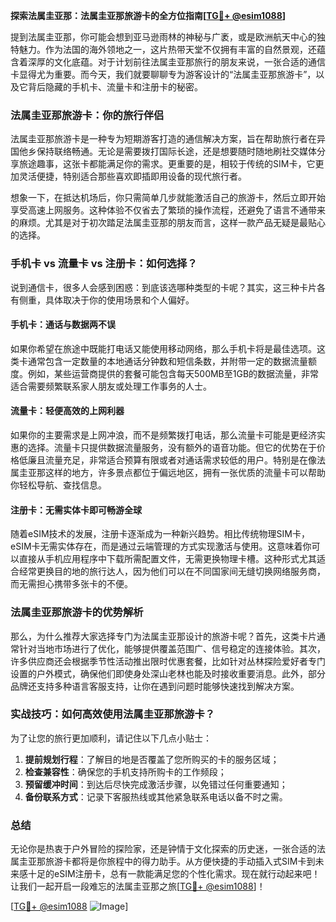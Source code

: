 **探索法属圭亚那：法属圭亚那旅游卡的全方位指南[[TG💪+ @esim1088](https://t.me/s/esim1088)]**

提到法属圭亚那，你可能会想到亚马逊雨林的神秘与广袤，或是欧洲航天中心的独特魅力。作为法国的海外领地之一，这片热带天堂不仅拥有丰富的自然景观，还蕴含着深厚的文化底蕴。对于计划前往法属圭亚那旅行的朋友来说，一张合适的通信卡显得尤为重要。而今天，我们就要聊聊专为游客设计的“法属圭亚那旅游卡”，以及它背后隐藏的手机卡、流量卡和注册卡的秘密。

### 法属圭亚那旅游卡：你的旅行伴侣

法属圭亚那旅游卡是一种专为短期游客打造的通信解决方案，旨在帮助旅行者在异国他乡保持联络畅通。无论是需要拨打国际长途，还是想要随时随地刷社交媒体分享旅途趣事，这张卡都能满足你的需求。更重要的是，相较于传统的SIM卡，它更加灵活便捷，特别适合那些喜欢即插即用设备的现代旅行者。

想象一下，在抵达机场后，你只需简单几步就能激活自己的旅游卡，然后立即开始享受高速上网服务。这种体验不仅省去了繁琐的操作流程，还避免了语言不通带来的麻烦。尤其是对于初次踏足法属圭亚那的朋友而言，这样一款产品无疑是最贴心的选择。

### 手机卡 vs 流量卡 vs 注册卡：如何选择？

说到通信卡，很多人会感到困惑：到底该选哪种类型的卡呢？其实，这三种卡片各有侧重，具体取决于你的使用场景和个人偏好。

#### 手机卡：通话与数据两不误
如果你希望在旅途中既能打电话又能使用移动网络，那么手机卡将是最佳选项。这类卡通常包含一定数量的本地通话分钟数和短信条数，并附带一定的数据流量额度。例如，某些运营商提供的套餐可能包含每天500MB至1GB的数据流量，非常适合需要频繁联系家人朋友或处理工作事务的人士。

#### 流量卡：轻便高效的上网利器
如果你的主要需求是上网冲浪，而不是频繁拨打电话，那么流量卡可能是更经济实惠的选择。流量卡只提供数据流量服务，没有额外的语音功能。但它的优势在于价格低廉且流量充足，非常适合预算有限或者对通话需求较低的用户。特别是在像法属圭亚那这样的地方，许多景点都位于偏远地区，拥有一张优质的流量卡可以帮助你轻松导航、查找信息。

#### 注册卡：无需实体卡即可畅游全球
随着eSIM技术的发展，注册卡逐渐成为一种新兴趋势。相比传统物理SIM卡，eSIM卡无需实体存在，而是通过云端管理的方式实现激活与使用。这意味着你可以直接从手机应用程序中下载所需配置文件，无需更换物理卡槽。这种形式尤其适合经常更换目的地的旅行达人，因为他们可以在不同国家间无缝切换网络服务商，而无需担心携带多张卡的不便。

### 法属圭亚那旅游卡的优势解析

那么，为什么推荐大家选择专门为法属圭亚那设计的旅游卡呢？首先，这类卡片通常针对当地市场进行了优化，能够提供覆盖范围广、信号稳定的连接体验。其次，许多供应商还会根据季节性活动推出限时优惠套餐，比如针对丛林探险爱好者专门设置的户外模式，确保他们即使身处深山老林也能及时接收重要消息。此外，部分品牌还支持多种语言客服支持，让你在遇到问题时能够快速找到解决方案。

### 实战技巧：如何高效使用法属圭亚那旅游卡？

为了让您的旅行更加顺利，请记住以下几点小贴士：
1. **提前规划行程**：了解目的地是否覆盖了您所购买的卡的服务区域；
2. **检查兼容性**：确保您的手机支持所购卡的工作频段；
3. **预留缓冲时间**：到达后尽快完成激活步骤，以免错过任何重要通知；
4. **备份联系方式**：记录下客服热线或其他紧急联系电话以备不时之需。

### 总结

无论你是热衷于户外冒险的探险家，还是钟情于文化探索的历史迷，一张合适的法属圭亚那旅游卡都将是你旅程中的得力助手。从方便快捷的手动插入式SIM卡到未来感十足的eSIM注册卡，总有一款能满足您的个性化需求。现在就行动起来吧！让我们一起开启一段难忘的法属圭亚那之旅[[TG💪+ @esim1088](https://t.me/s/esim1088)]！

[[TG💪+ @esim1088](https://t.me/s/esim1088) ![Image](https://i.postimg.cc/4NQfJmqS/Snipaste-2025-05-13-00-14-12.png)]